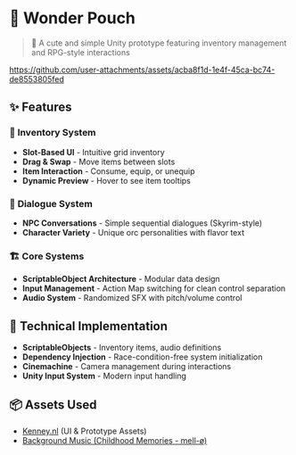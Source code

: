 # 🔮 Wonder Pouch  

> 🧙 A cute and simple Unity prototype featuring inventory management and RPG-style interactions

https://github.com/user-attachments/assets/acba8f1d-1e4f-45ca-bc74-de8553805fed

## ✨ Features  

### 🎒 **Inventory System**  
- **Slot-Based UI** - Intuitive grid inventory   
- **Drag & Swap** - Move items between slots  
- **Item Interaction** - Consume, equip, or unequip  
- **Dynamic Preview** - Hover to see item tooltips  

### 💬 **Dialogue System**  
- **NPC Conversations** - Simple sequential dialogues (Skyrim-style)  
- **Character Variety** - Unique orc personalities with flavor text  

### 🏗️ **Core Systems**  
- **ScriptableObject Architecture** - Modular data design  
- **Input Management** - Action Map switching for clean control separation  
- **Audio System** - Randomized SFX with pitch/volume control  

## 🔧 Technical Implementation  
- **ScriptableObjects** - Inventory items, audio definitions  
- **Dependency Injection** - Race-condition-free system initialization  
- **Cinemachine** - Camera management during interactions  
- **Unity Input System** - Modern input handling  

## 📦 Assets Used  
- [Kenney.nl](https://kenney.nl) (UI & Prototype Assets)  
- [Background Music (Childhood Memories - mell-ø)](https://open.spotify.com/track/3tkuPBRJSDZ79qHWQ4gdlg?si=3c6fa90cf6dc43b8)
